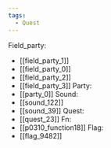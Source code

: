 ```yaml
---
tags:
  - Quest
---
```

Field_party:
- [[field_party_1]]
- [[field_party_0]]
- [[field_party_2]]
- [[field_party_3]]
Party:
- [[party_0]]
Sound:
- [[sound_122]]
- [[sound_39]]
Quest:
- [[quest_23]]
Fn:
- [[p0310_function18]]
Flag:
- [[flag_9482]]
